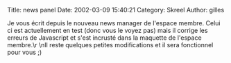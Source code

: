 Title: news panel
Date: 2002-03-09 15:40:21
Category: Skreel
Author: gilles

Je vous écrit depuis le nouveau news manager de l'espace membre. Celui ci est actuellement en test (donc vous le voyez pas) mais il corrige les erreurs de Javascript et s'est incrusté dans la maquette de l'espace membre.\r
\nIl reste quelques petites modifications et il sera fonctionnel pour vous  ;)
